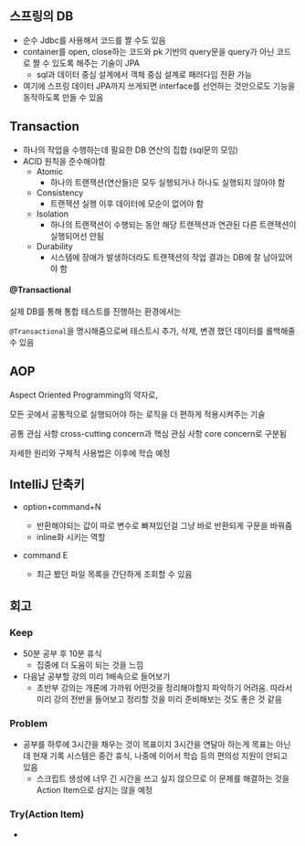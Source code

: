 ## 스프링의 DB

- 순수 Jdbc를 사용해서 코드를 짤 수도 있음
- container를 open, close하는 코드와 pk 기반의 query문을 query가 아닌 코드로 짤 수 있도록 해주는 기술이 JPA
  - sql과 데이터 중심 설계에서 객체 중심 설계로 패러다임 전환 가능
- 여기에 스프링 데이터 JPA까지 쓰게되면 interface를 선언하는 것만으로도 기능을 동작하도록 만들 수 있음



## Transaction

- 하나의 작업을 수행하는데 필요한 DB 연산의 집합 (sql문의 모임)
- ACID 원칙을 준수해야함
  - Atomic
    - 하나의 트랜잭션(연산들)은 모두 실행되거나 하나도 실행되지 않아야 함
  - Consistency
    - 트랜잭션 실행 이후 데이터에 모순이 없어야 함
  - Isolation
    - 하나의 트랜잭션이 수행되는 동안 해당 트랜잭션과 연관된 다른 트랜잭션이 실행되어선 안됨
  - Durability
    - 시스템에 장애가 발생하더라도 트랜잭션의 작업 결과는 DB에 잘 남아있어야 함



#### @Transactional

실제 DB를 통해 통합 테스트를 진행하는 환경에서는

`@Transactional`을 명시해줌으로써 테스트시 추가, 삭제, 변경 했던 데이터를 롤백해줄 수 있음



## AOP

Aspect Oriented Programming의 약자로,

모든 곳에서 공통적으로 실행되어야 하는 로직을 더 편하게 적용시켜주는 기술

공통 관심 사항 cross-cutting concern과 핵심 관심 사항 core concern로 구분됨

자세한 원리와 구체적 사용법은 이후에 학습 예정



## IntelliJ 단축키

- option+command+N
  - 반환해야되는 값이 따로 변수로 빠져있던걸 그냥 바로 반환되게 구문을 바꿔줌
  - inline화 시키는 역할

- command E
  - 최근 봤던 파일 목록을 간단하게 조회할 수 있음



## 회고

### Keep

- 50분 공부 후 10분 휴식
  - 집중에 더 도움이 되는 것을 느낌
- 다음날 공부할 강의 미리 1배속으로 들어보기
  - 초반부 강의는 개론에 가까워 어떤것을 정리해야할지 파악하기 어려움. 따라서 미리 강의 전반을 들어보고 정리할 것을 미리 준비해보는 것도 좋은 것 같음

### Problem

- 공부를 하루에 3시간을 채우는 것이 목표이지 3시간을 연달아 하는게 목표는 아닌데 현재 기록 시스템은 중간 휴식, 나중에 이어서 학습 등의 편의성 지원이 안되고 있음
  - 스크립트 생성에 너무 긴 시간을 쓰고 싶지 않으므로 이 문제를 해결하는 것을 Action Item으로 삼지는 않을 예정

### Try(Action Item)

- 